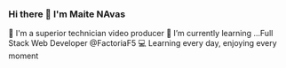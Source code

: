 ### Hi there 👋 I'm Maite NAvas

🏫 I'm a superior technician video producer
🌱 I’m currently learning ...Full Stack Web Developer @FactoriaF5
💻 Learning every day, enjoying every moment

